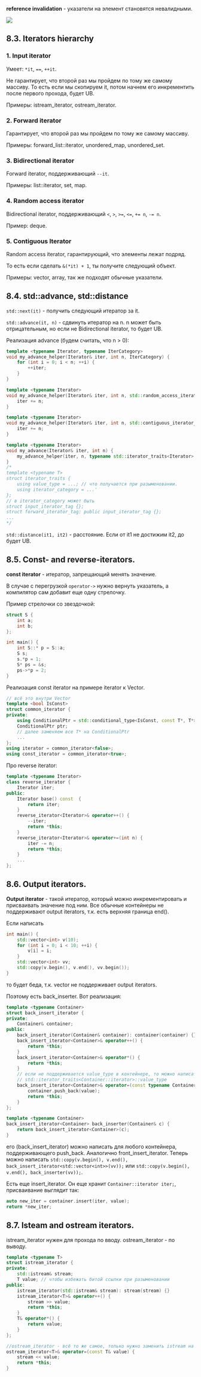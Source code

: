 **reference invalidation** - указатели на элемент становятся невалидными.

![](images/iterators_invalidation.png)

## 8.3. Iterators hierarchy
### 1. Input iterator

Умеет: `*it`, `==`, `++it`.

Не гарантирует, что второй раз мы пройдем по тому же самому массиву.
То есть если мы скопируем it, потом начнем его инкрементить после первого прохода, будет UB.

Примеры: istream_iterator, ostream_iterator.

### 2. Forward iterator

Гарантирует, что второй раз мы пройдем по тому же самому массиву.

Примеры: forward_list::iterator, unordered_map, unordered_set.

### 3. Bidirectional iterator

Forward iterator, поддерживающий `--it`.

Примеры: list::iterator, set, map.

### 4. Random access iterator

Bidirectional iterator, поддерживающий `<`, `>`, `>=`, `<=`, `+= n`, `-= n`.

Пример: deque.

### 5. Contiguous Iterator

Random access iterator, гарантирующий, что элементы лежат подряд.

То есть если сделать `&(*it) + 1`, ты получите следующий объект.

Примеры: vector, array, так же подходят обычные указатели.

## 8.4. std::advance, std::distance
`std::next(it)` - получить следующий итератор за it.

`std::advance(it, n)` - сдвинуть итератор на n. n может быть отрицательным, но если не Bidirectional iterator, то будет UB.

Реализация advance (будем считать, что n > 0):

```cpp
template <typename Iterator, typename IterCategory>
void my_advance_helper(Iterator& iter, int n, IterCategory) {
    for (int i = 0; i < n; ++i) {
        ++iter;
    }
}

template <typename Iterator>
void my_advance_helper(Iterator& iter, int n, std::random_access_iterator_tag) {
    iter += n;
}

template <typename Iterator>
void my_advance_helper(Iterator& iter, int n, std::contiguous_iterator_tag) {
    iter += n;
}

template <typename Iterator>
void my_advance(Iterator& iter, int n) {
    my_advance_helper(iter, n, typename std::iterator_traits<Iterator>::iterator_category());
}
/*
template <typename T>
struct iterator_traits {
    using value_type = ...; // что получается при разыменовании.
    using iterator_category = ...'
};
// в iterator_category может быть
struct input_iterator_tag {};
struct forward_iterator_tag: public input_iterator_tag {};
...
*/
```

`std::distance(it1, it2)` - расстояние. Если от it1 не достижим it2, до будет UB.

## 8.5. Const- and reverse-iterators.
**const iterator** - итератор, запрещающий менять значение.

В случае с перегрузкой `operator->` нужно вернуть указатель, а компилятор сам добавит еще одну стрелочку.

Пример стрелочки со звездочкой:
```cpp
struct S {
    int a;
    int b;
};

int main() {
    int S::* p = S::a;
    S s;
    s.*p = 1;
    S* ps = &s;
    ps->*p = 2;
}
```

Реализация const iterator на примере iterator к Vector.
```cpp
// всё это внутри Vector
template <bool IsConst>
struct common_iterator {
private:
    using ConditionalPtr = std::conditional_type<IsConst, const T*, T*>;
    ConditionalPtr ptr;
    // далее заменяем все T* на ConditionalPtr
    ...
};
using iterator = common_iterator<false>;
using const_iterator = common_iterator<true>;
```

Про reverse iterator:
```cpp
template <typename Iterator>
class reverse_iterator {
    Iterator iter;
public:
    Iterator base() const  {
        return iter;
    }
    reverse_iterator<Iterator>& operator++() {
        --iter;
        return *this;
    }
    reverse_iterator<Iterator>& operator+=(int n) {
        iter -= n;
        return *this;
    }
    ...
};
```

## 8.6. Output iterators.
**Output iterator** - такой итератор, который можно инкрементировать и присваивать значение под ним. 
Все обычные контейнеры не поддерживают output iterators, т.к. есть верхняя граница end().

Если написать 
```cpp
int main() {
    std::vector<int> v(10);
    for (int i = 0; i < 10; ++i) {
        v[i] = i;
    }
    std::vector<int> vv;
    std::copy(v.begin(), v.end(), vv.begin());
}
```
то будет беда, т.к. vector не поддерживает output iterators.

Поэтому есть back_inserter. Вот реализация:

```cpp
template <typename Container>
struct back_insert_iterator {
private:
    Container& container;
public:
    back_insert_iterator(Container& container): container(container) {}
    back_insert_iterator<Container>& operator++() {
        return *this;
    }
    back_insert_iterator<Container>& operator*() {
        return *this;
    }
    // если не поддерживается value_type в контейнере, то можно написать
    // std::iterator_traits<Container::iterator>::value_type
    back_insert_iterator<Container>& operator=(const typename Container::value_type& value) {
        container.push_back(value);
        return *this;
    }
};

template <typename Container>
back_insert_iterator<Container> back_inserter(Container& c) {
    return back_insert_iterator<Container>(c);
}
```
его (back_insert_iterator) можно написать для любого контейнера, поддерживающего push_back. Аналогично front_insert_iterator.
Теперь можно написать `std::copy(v.begin(), v.end(), back_insert_iterator<std::vector<int>>(vv));` или `std::copy(v.begin(), v.end(), back_inserter(vv));`.

Есть еще insert_iterator. Он еще хранит `Container::iterator iter;`, присваивание выглядит так: 

```cpp
auto new_iter = container.insert(iter, value);
return *new_iter;
```

## 8.7. Isteam and ostream iterators.
istream_iterator нужен для прохода по вводу. ostream_iterator - по выводу.
```cpp
template <typename T>
struct istream_iterator {
private:
    std::istream& stream;
    T value; // чтобы избежать битой ссылки при разыменовании
public:
    istream_iterator(std::istream& stream): stream(stream) {}
    istream_iterator<T>& operator++() {
        stream >> value;
        return *this;
    }
    T& operator*() {
        return value;
    }
};
```

```cpp
//ostream_iterator - всё то же самое, только нужно заменить istream на ostream и добавить
ostream_iterator<T>& operator=(const T& value) {
    stream << value;
    return *this;
}
```